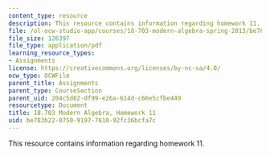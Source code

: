```yaml
---
content_type: resource
description: This resource contains information regarding homework 11.
file: /ol-ocw-studio-app/courses/18-703-modern-algebra-spring-2013/be783b2207509197761092fc36bcfa7c_MIT18_703S13_h11.pdf
file_size: 126397
file_type: application/pdf
learning_resource_types:
- Assignments
license: https://creativecommons.org/licenses/by-nc-sa/4.0/
ocw_type: OCWFile
parent_title: Assignments
parent_type: CourseSection
parent_uid: 204c5d62-df99-e26a-614d-c66e5cfbe449
resourcetype: Document
title: 18.703 Modern Algebra, Homework 11
uid: be783b22-0750-9197-7610-92fc36bcfa7c
---
```

This resource contains information regarding homework 11.
